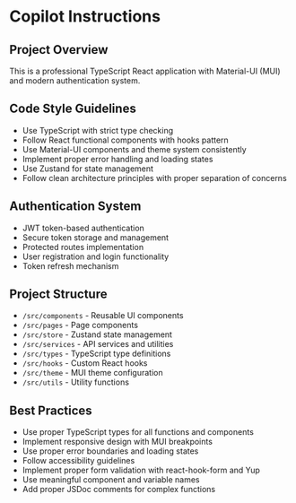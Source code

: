 # Copilot Instructions

<!-- Use this file to provide workspace-specific custom instructions to Copilot. For more details, visit https://code.visualstudio.com/docs/copilot/copilot-customization#_use-a-githubcopilotinstructionsmd-file -->

## Project Overview
This is a professional TypeScript React application with Material-UI (MUI) and modern authentication system.

## Code Style Guidelines
- Use TypeScript with strict type checking
- Follow React functional components with hooks pattern
- Use Material-UI components and theme system consistently
- Implement proper error handling and loading states
- Use Zustand for state management
- Follow clean architecture principles with proper separation of concerns

## Authentication System
- JWT token-based authentication
- Secure token storage and management
- Protected routes implementation
- User registration and login functionality
- Token refresh mechanism

## Project Structure
- `/src/components` - Reusable UI components
- `/src/pages` - Page components
- `/src/store` - Zustand state management
- `/src/services` - API services and utilities
- `/src/types` - TypeScript type definitions
- `/src/hooks` - Custom React hooks
- `/src/theme` - MUI theme configuration
- `/src/utils` - Utility functions

## Best Practices
- Use proper TypeScript types for all functions and components
- Implement responsive design with MUI breakpoints
- Use proper error boundaries and loading states
- Follow accessibility guidelines
- Implement proper form validation with react-hook-form and Yup
- Use meaningful component and variable names
- Add proper JSDoc comments for complex functions
